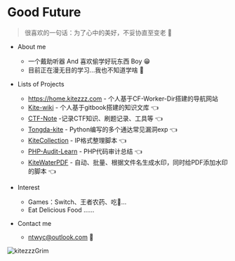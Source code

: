 <!--
**kitezzzGrim/KitezzzGrim** is a ✨ _special_ ✨ repository because its `README.md` (this file) appears on your GitHub profile.

Here are some ideas to get you started:

- 🔭 I’m currently working on ...
- 🌱 I’m currently learning ...
- 👯 I’m looking to collaborate on ...
- 🤔 I’m looking for help with ...
- 💬 Ask me about ...
- 📫 How to reach me: ...
- 😄 Pronouns: ...
- ⚡ Fun fact: ...
-->

# Good Future

> 很喜欢的一句话：为了心中的美好，不妥协直至变老 👋

- About me
    - 一个戴助听器 And 喜欢偷学好玩东西 Boy 😁
    - 目前正在漫无目的学习...我也不知道学啥 🤣

- Lists of Projects
    - https://home.kitezzz.com - 个人基于CF-Worker-Dir搭建的导航网站
    - [Kite-wiki](https://wiki.kitezzz.com/readme-1) - 个人基于gitbook搭建的知识文库 👈
    - [CTF-Note](https://github.com/kitezzzGrim/CTF-Note) -记录CTF知识、刷题记录、工具等 👈
    - [Tongda-kite](https://github.com/kitezzzGrim/tongda-exp) - Python编写的多个通达常见漏洞exp 👈
    - [KiteCollection](https://github.com/kitezzzGrim/KiteCollection) - IP格式整理脚本 👈
    - [PHP-Audit-Learn](https://github.com/kitezzzGrim/PHP-Audit-Learn) - PHP代码审计总结 👈
    - [KiteWaterPDF](https://github.com/kitezzzGrim/kiteWaterPDF) - 自动、批量、根据文件名生成水印，同时给PDF添加水印的脚本 👈

- Interest
    - Games：Switch、王者农药、吃🐔...
    - Eat Delicious Food
    ......
- Contact me
    - ntwyc@outlook.com 👼

![kitezzzGrim](https://github-readme-stats.vercel.app/api?username=kitezzzGrim&theme=react&show_icons=true)
